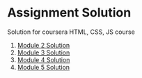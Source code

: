 # Assignment Solution
Solution for coursera HTML, CSS, JS course

<ol>
	<li><a href="https://augussst.github.io/Coursera-Assignments/module2-solution/index.html" target="_blank">Module 2 Solution</a></li>
	<li><a href="https://augussst.github.io/Coursera-Assignments/module3-solution/index.html" target="_blank">Module 3 Solution</a></li>
	<li><a href="https://augussst.github.io/Coursera-Assignments/module4-solution/index.html" target="_blank">Module 4 Solution</a></li>
	<li><a href="https://augussst.github.io/Coursera-Assignments/module5-solution/index.html" target="_blank">Module 5 Solution</a></li>
</ol>
